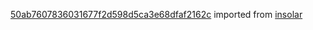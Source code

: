 [50ab7607836031677f2d598d5ca3e68dfaf2162c](https://github.com/insolar/insolar/commit/50ab7607836031677f2d598d5ca3e68dfaf2162c) imported from [insolar](https://github.com/insolar/insolar)
